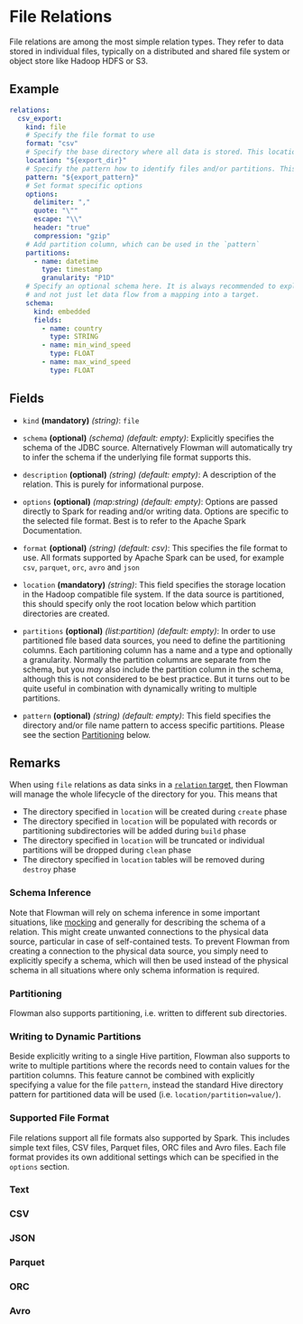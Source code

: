 # File Relations

File relations are among the most simple relation types. They refer to data stored in individual files, typically on
a distributed and shared file system or object store like Hadoop HDFS or S3.

## Example
```yaml
relations:
  csv_export:
    kind: file
    # Specify the file format to use
    format: "csv"
    # Specify the base directory where all data is stored. This location does not include the partition pattern
    location: "${export_dir}"
    # Specify the pattern how to identify files and/or partitions. This pattern is relative to the `location`
    pattern: "${export_pattern}"
    # Set format specific options
    options:
      delimiter: ","
      quote: "\""
      escape: "\\"
      header: "true"
      compression: "gzip"
    # Add partition column, which can be used in the `pattern`
    partitions:
      - name: datetime
        type: timestamp
        granularity: "P1D"
    # Specify an optional schema here. It is always recommended to explicitly specify a schema for every relation
    # and not just let data flow from a mapping into a target.
    schema:
      kind: embedded
      fields:
        - name: country
          type: STRING
        - name: min_wind_speed
          type: FLOAT
        - name: max_wind_speed
          type: FLOAT
```

## Fields
 * `kind` **(mandatory)** *(string)*: `file`
 
 * `schema` **(optional)** *(schema)* *(default: empty)*: 
 Explicitly specifies the schema of the JDBC source. Alternatively Flowman will automatically
 try to infer the schema if the underlying file format supports this.

 * `description` **(optional)** *(string)* *(default: empty)*:
 A description of the relation. This is purely for informational purpose.
 
 * `options` **(optional)** *(map:string)* *(default: empty)*:
 Options are passed directly to Spark for reading and/or writing data. Options are specific
 to the selected file format. Best is to refer to the Apache Spark Documentation.
 
 * `format` **(optional)** *(string)* *(default: csv)*:
 This specifies the file format to use. All formats supported by Apache Spark can be used,
 for example `csv`, `parquet`, `orc`, `avro` and `json`
  
 * `location` **(mandatory)** *(string)*:
 This field specifies the storage location in the Hadoop compatible file system. If the data 
 source is partitioned, this should  specify only the root location below which partition 
 directories are created.
 
 * `partitions` **(optional)** *(list:partition)* *(default: empty)*:
 In order to use partitioned file based data sources, you need to define the partitioning columns. Each partitioning 
   column has a name and a type and optionally a granularity. Normally the partition columns are separate from the
   schema, but you *may* also include the partition column in the schema, although this is not considered to be best 
   practice. But it turns out to be quite useful in combination with dynamically writing to multiple partitions.
 
 * `pattern` **(optional)** *(string)* *(default: empty)*:
 This field specifies the directory and/or file name pattern to access specific partitions. 
 Please see the section [Partitioning](#Partitioning) below. 



## Remarks

When using `file` relations as data sinks in a [`relation` target](../target/relation.md), then Flowman will manage the
whole lifecycle of the directory for you. This means that
* The directory specified in `location` will be created during `create` phase
* The directory specified in `location` will be populated with records or partitioning subdirectories will be added 
  during `build` phase
* The directory specified in `location` will be truncated or individual partitions will be dropped during `clean` phase
* The directory specified in `location` tables will be removed during `destroy` phase

### Schema Inference

Note that Flowman will rely on schema inference in some important situations, like [mocking](mock.md) and generally
for describing the schema of a relation. This might create unwanted connections to the physical data source,
particular in case of self-contained tests. To prevent Flowman from creating a connection to the physical data
source, you simply need to explicitly specify a schema, which will then be used instead of the physical schema
in all situations where only schema information is required.

### Partitioning

Flowman also supports partitioning, i.e. written to different sub directories.

### Writing to Dynamic Partitions

Beside explicitly writing to a single Hive partition, Flowman also supports to write to multiple partitions where
the records need to contain values for the partition columns. This feature cannot be combined with explicitly specifying
a value for the file `pattern`, instead the standard Hive directory pattern for partitioned data will be used (i.e. 
`location/partition=value/`).


### Supported File Format

File relations support all file formats also supported by Spark. This includes simple text files, CSV files,
Parquet files, ORC files and Avro files. Each file format provides its own additional settings which can be specified
in the `options` section.

### Text

### CSV

### JSON

### Parquet

### ORC

### Avro
